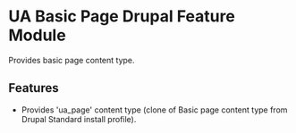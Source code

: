 # UA Basic Page Drupal Feature Module

Provides basic page content type.

## Features

- Provides 'ua_page' content type (clone of Basic page content type from Drupal Standard install profile).
